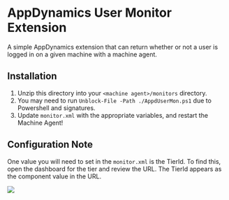 # AppDynamics User Monitor Extension

A simple AppDynamics extension that can return whether or not a user is logged in on a given machine with a machine agent.

## Installation

1. Unzip this directory into your `<machine agent>/monitors` directory.
2. You may need to run `Unblock-File -Path ./AppdUserMon.ps1` due to Powershell and signatures.
3. Update `monitor.xml` with the appropriate variables, and restart the Machine Agent!

## Configuration Note

One value you will need to set in the `monitor.xml` is the TierId.  To find this, open the dashboard for the tier and review the URL. The TierId appears as the component value in the URL.

![](https://docs.appdynamics.com/download/attachments/45488252/componentid.jpg?version=1&modificationDate=1589926629000&api=v2)
